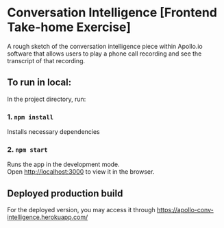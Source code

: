 # Conversation Intelligence [Frontend Take-home Exercise]

A rough sketch of the conversation intelligence piece within Apollo.io software that allows users to play a phone call recording and see the transcript of that recording.

## To run in local:

In the project directory, run:

### 1. `npm install`

Installs necessary dependencies

### 2. `npm start`

Runs the app in the development mode.\
Open [http://localhost:3000](http://localhost:3000) to view it in the browser.

## Deployed production build
For the deployed version, you may access it through https://apollo-conv-intelligence.herokuapp.com/

